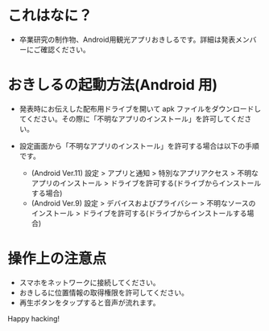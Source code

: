 # これはなに？

- 卒業研究の制作物、Android用観光アプリおきしるです。詳細は発表メンバーにご確認ください。

# おきしるの起動方法(Android 用)

- 発表時にお伝えした配布用ドライブを開いて apk ファイルをダウンロードしてください。その際に「不明なアプリのインストール」を許可してください。

- 設定画面から「不明なアプリのインストール」を許可する場合は以下の手順です。
    - (Android Ver.11) 設定 > アプリと通知 > 特別なアプリアクセス > 不明なアプリのインストール > ドライブを許可する(ドライブからインストールする場合)
    - (Android Ver.9) 設定 > デバイスおよびプライバシー > 不明なソースのインストール > ドライブを許可する(ドライブからインストールする場合)

# 操作上の注意点

- スマホをネットワークに接続してください。
- おきしるに位置情報の取得権限を許可してください。
- 再生ボタンをタップすると音声が流れます。

Happy hacking!